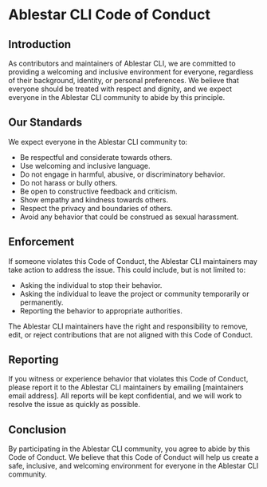 # Ablestar CLI Code of Conduct

## Introduction

As contributors and maintainers of Ablestar CLI, we are committed to providing a welcoming and inclusive environment for everyone, regardless of their background, identity, or personal preferences. We believe that everyone should be treated with respect and dignity, and we expect everyone in the Ablestar CLI community to abide by this principle.

## Our Standards

We expect everyone in the Ablestar CLI community to:

- Be respectful and considerate towards others.
- Use welcoming and inclusive language.
- Do not engage in harmful, abusive, or discriminatory behavior.
- Do not harass or bully others.
- Be open to constructive feedback and criticism.
- Show empathy and kindness towards others.
- Respect the privacy and boundaries of others.
- Avoid any behavior that could be construed as sexual harassment.

## Enforcement

If someone violates this Code of Conduct, the Ablestar CLI maintainers may take action to address the issue. This could include, but is not limited to:

- Asking the individual to stop their behavior.
- Asking the individual to leave the project or community temporarily or permanently.
- Reporting the behavior to appropriate authorities.

The Ablestar CLI maintainers have the right and responsibility to remove, edit, or reject contributions that are not aligned with this Code of Conduct.

## Reporting

If you witness or experience behavior that violates this Code of Conduct, please report it to the Ablestar CLI maintainers by emailing [maintainers email address]. All reports will be kept confidential, and we will work to resolve the issue as quickly as possible.

## Conclusion

By participating in the Ablestar CLI community, you agree to abide by this Code of Conduct. We believe that this Code of Conduct will help us create a safe, inclusive, and welcoming environment for everyone in the Ablestar CLI community.
